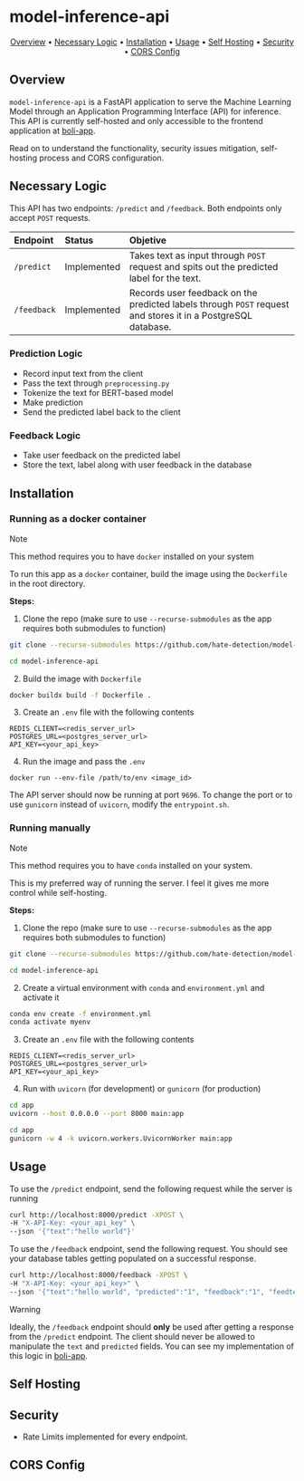 # model-inference-api

<div align="center">
    <a href="overview">Overview</a> •
    <a href="necessary-logic">Necessary Logic</a> •
    <a href="installation">Installation</a> •
    <a href="usage">Usage</a> •
    <a href="self-hosting">Self Hosting</a> •
    <a href="security">Security</a> •
    <a href="cors-config">CORS Config</a>
</div>

## Overview

`model-inference-api` is a FastAPI application to serve the Machine Learning Model through an Application Programming Interface (API) for inference. This API is currently self-hosted and only accessible to the frontend application at [boli-app](https://github.com/hate-detection/boli-app).

Read on to understand the functionality, security issues mitigation, self-hosting process and CORS configuration.

## Necessary Logic

This API has two endpoints: `/predict` and `/feedback`. Both endpoints only accept `POST` requests. 

| Endpoint | Status | Objetive|
|:---------|:-------|:--------|
| `/predict`|Implemented|Takes text as input through `POST` request and spits out the predicted label for the text.|
|`/feedback`|Implemented|Records user feedback on the predicted labels through `POST` request and stores it in a PostgreSQL database.|

### Prediction Logic
- Record input text from the client
- Pass the text through `preprocessing.py`
- Tokenize the text for BERT-based model
- Make prediction
- Send the predicted label back to the client

### Feedback Logic
- Take user feedback on the predicted label
- Store the text, label along with user feedback in the database

## Installation

### Running as a docker container

>[!NOTE]
>
> This method requires you to have `docker` installed on your system

To run this app as a `docker` container, build the image using the `Dockerfile` in the root directory.

**Steps:**

1. Clone the repo (make sure to use `--recurse-submodules` as the app requires both submodules to function)
```bash
git clone --recurse-submodules https://github.com/hate-detection/model-inference-api.git

cd model-inference-api
```

2. Build the image with `Dockerfile`
```bash
docker buildx build -f Dockerfile .
```
3. Create an `.env` file with the following contents
```
REDIS_CLIENT=<redis_server_url>
POSTGRES_URL=<postgres_server_url>
API_KEY=<your_api_key>
```
4. Run the image and pass the `.env`
```
docker run --env-file /path/to/env <image_id>
```
The API server should now be running at port `9696`. To change the port or to use `gunicorn` instead of `uvicorn`, modify the `entrypoint.sh`.


### Running manually

>[!NOTE]
>
>This method requires you to have `conda` installed on your system.

This is my preferred way of running the server. I feel it gives me more control while self-hosting. 

**Steps:**

1. Clone the repo (make sure to use `--recurse-submodules` as the app requires both submodules to function)
```bash
git clone --recurse-submodules https://github.com/hate-detection/model-inference-api.git

cd model-inference-api
```
2. Create a virtual environment with `conda` and `environment.yml` and activate it
```bash
conda env create -f environment.yml
conda activate myenv
```
3. Create an `.env` file with the following contents
```
REDIS_CLIENT=<redis_server_url>
POSTGRES_URL=<postgres_server_url>
API_KEY=<your_api_key>
```
4. Run with `uvicorn` (for development) or `gunicorn` (for production)
```bash
cd app
uvicorn --host 0.0.0.0 --port 8000 main:app
```
```bash
cd app
gunicorn -w 4 -k uvicorn.workers.UvicornWorker main:app
```

## Usage

To use the `/predict` endpoint, send the following request while the server is running

```bash
curl http://localhost:8000/predict -XPOST \
-H "X-API-Key: <your_api_key" \
--json '{"text":"hello world"}'
```

To use the `/feedback` endpoint, send the following request. You should see your database tables getting populated on a successful response.
```bash
curl http://localhost:8000/feedback -XPOST \
-H "X-API-Key: <your_api_key>" \
--json '{"text":"hello world", "predicted":"1", "feedback":"1", "feedtext":"i agree"}'
```

>[!WARNING]
> 
> Ideally, the `/feedback` endpoint should **only** be used after getting a response from the `/predict` endpoint. The client should never be allowed to manipulate the `text` and `predicted` fields. You can see my implementation of this logic in [boli-app](https://github.com/hate-detection/boli-app).

## Self Hosting

## Security
- Rate Limits implemented for every endpoint.

## CORS Config
